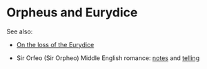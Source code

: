 # Orpheus and Eurydice

See also:

- [On the loss of the Eurydice](https://psychemedia.github.io/eurydice-resources/_preface.html)

- Sir Orfeo (Sir Orpheo) Middle English romance: [notes](https://github.com/psychemedia/middle-english-romances/blob/main/sir-orfeo.md) and [telling](https://github.com/psychemedia/middle-english-romances/blob/main/sir-orfeo-telling.md)